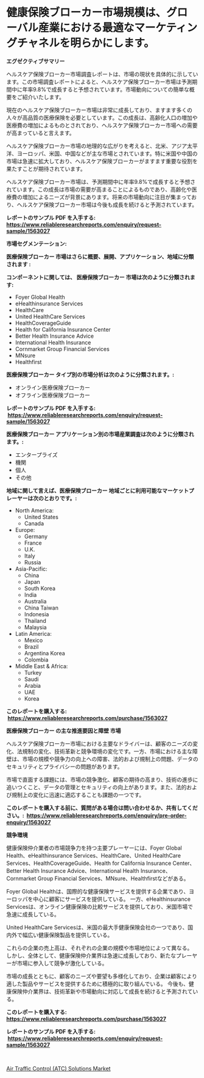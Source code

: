 <p><h1>健康保険ブローカー市場規模は、グローバル産業における最適なマーケティングチャネルを明らかにします。</h1></p><p><strong>エグゼクティブサマリー</strong></p>
<p><p>ヘルスケア保険ブローカー市場調査レポートは、市場の現状を具体的に示しています。この市場調査レポートによると、ヘルスケア保険ブローカー市場は予測期間中に年率9.8%で成長すると予想されています。市場動向についての簡単な概要をご紹介いたします。</p><p>現在のヘルスケア保険ブローカー市場は非常に成長しており、ますます多くの人々が高品質の医療保険を必要としています。この成長は、高齢化人口の増加や医療費の増加によるものとされており、ヘルスケア保険ブローカー市場への需要が高まっていると言えます。</p><p>ヘルスケア保険ブローカー市場の地理的な広がりを考えると、北米、アジア太平洋、ヨーロッパ、米国、中国などが主な市場とされています。特に米国や中国の市場は急速に拡大しており、ヘルスケア保険ブローカーがますます重要な役割を果たすことが期待されています。</p><p>ヘルスケア保険ブローカー市場は、予測期間中に年率9.8%で成長すると予想されています。この成長は市場の需要が高まることによるものであり、高齢化や医療費の増加によるニーズが背景にあります。将来の市場動向に注目が集まっており、ヘルスケア保険ブローカー市場は今後も成長を続けると予測されています。</p></p>
<p><strong>レポートのサンプル PDF を入手する: <a href="https://www.reliableresearchreports.com/enquiry/request-sample/1563027">https://www.reliableresearchreports.com/enquiry/request-sample/1563027</a></strong></p>
<p><strong>市場セグメンテーション:</strong></p>
<p><strong> 医療保険ブローカー 市場はさらに概要、展開、アプリケーション、地域に分類されます :</strong></p>
<p><strong>コンポーネントに関しては、 医療保険ブローカー 市場は次のように分類されます: &nbsp;</strong></p>
<p><ul><li>Foyer Global Health</li><li>eHealthinsurance Services</li><li>HealthCare</li><li>United HealthCare Services</li><li>HealthCoverageGuide</li><li>Health for California Insurance Center</li><li>Better Health Insurance Advice</li><li>International Health Insurance</li><li>Cornmarket Group Financial Services</li><li>MNsure</li><li>Healthfirst</li></ul></p>
<p><strong> 医療保険ブローカー タイプ別の市場分析は次のように分類されます。:</strong></p>
<p><ul><li>オンライン医療保険ブローカー</li><li>オフライン医療保険ブローカー</li></ul></p>
<p><strong>レポートのサンプル PDF を入手する: &nbsp;<a href="https://www.reliableresearchreports.com/enquiry/request-sample/1563027">https://www.reliableresearchreports.com/enquiry/request-sample/1563027</a></strong></p>
<p><strong> 医療保険ブローカー アプリケーション別の市場産業調査は次のように分類されます。:</strong></p>
<p><ul><li>エンタープライズ</li><li>機関</li><li>個人</li><li>その他</li></ul></p>
<p><strong>地域に関して言えば、医療保険ブローカー 地域ごとに利用可能なマーケットプレーヤーは次のとおりです。:</strong></p>
<p><ul>
    <li>
        North America:
        <ul>
            <li>United States</li>
            <li>Canada</li>
        </ul>
    </li>
    <li>
        Europe:
        <ul>
            <li>Germany</li>
            <li>France</li>
            <li>U.K.</li>
            <li>Italy</li>
            <li>Russia</li>
        </ul>
    </li>
    <li>
        Asia-Pacific:
        <ul>
            <li>China</li>
            <li>Japan</li>
            <li>South Korea</li>
            <li>India</li>
            <li>Australia</li>
            <li>China Taiwan</li>
            <li>Indonesia</li>
            <li>Thailand</li>
            <li>Malaysia</li>
        </ul>
    </li>
    <li>
        Latin America:
        <ul>
            <li>Mexico</li>
            <li>Brazil</li>
            <li>Argentina Korea</li>
            <li>Colombia</li>
        </ul>
    </li>
    <li>
        Middle East & Africa:
        <ul>
            <li>Turkey</li>
            <li>Saudi</li>
            <li>Arabia</li>
            <li>UAE</li>
            <li>Korea</li>
        </ul>
    </li>
    </ul></p>
<p><strong>このレポートを購入する: &nbsp;<a href="https://www.reliableresearchreports.com/purchase/1563027">https://www.reliableresearchreports.com/purchase/1563027</a></strong></p>
<p><strong>医療保険ブローカー の主な推進要因と障壁 市場</strong></p>
<p><p>ヘルスケア保険ブローカー市場における主要なドライバーは、顧客のニーズの変化、法規制の変化、技術革新と競争環境の変化です。一方、市場における主な障壁は、市場の規模や競争力の向上への障害、法的および規制上の問題、データのセキュリティとプライバシーの問題があります。</p><p>市場で直面する課題には、市場の競争激化、顧客の期待の高まり、技術の進歩に追いつくこと、データの管理とセキュリティの向上があります。また、法的および規制上の変化に迅速に適応することも課題の一つです。</p></p>
<p><strong>このレポートを購入する前に、質問がある場合は問い合わせるか、共有してください。:&nbsp; <a href="https://www.reliableresearchreports.com/enquiry/pre-order-enquiry/1563027">https://www.reliableresearchreports.com/enquiry/pre-order-enquiry/1563027</a></strong></p>
<p><strong>競争環境</strong></p>
<p><p>健康保険仲介業者の市場競争力を持つ主要プレーヤーには、Foyer Global Health、eHealthinsurance Services、HealthCare、United HealthCare Services、HealthCoverageGuide、Health for California Insurance Center、Better Health Insurance Advice、International Health Insurance、Cornmarket Group Financial Services、MNsure、Healthfirstなどがある。 </p><p>Foyer Global Healthは、国際的な健康保険サービスを提供する企業であり、ヨーロッパを中心に顧客にサービスを提供している。 一方、eHealthinsurance Servicesは、オンライン健康保険の比較サービスを提供しており、米国市場で急速に成長している。 </p><p>United HealthCare Servicesは、米国の最大手健康保険会社の一つであり、国内外で幅広い健康保険製品を提供している。 </p><p>これらの企業の売上高は、それぞれの企業の規模や市場地位によって異なる。 しかし、全体として、健康保険仲介業界は急速に成長しており、新たなプレーヤーが市場に参入して競争が激化している。 </p><p>市場の成長とともに、顧客のニーズや要望も多様化しており、企業は顧客により適した製品やサービスを提供するために積極的に取り組んでいる。 今後も、健康保険仲介業界は、技術革新や市場動向に対応して成長を続けると予測されている。</p></p>
<p><strong>このレポートを購入する: &nbsp; <a href="https://www.reliableresearchreports.com/purchase/1563027">https://www.reliableresearchreports.com/purchase/1563027</a></strong></p>
<p><strong>レポートのサンプル PDF を入手する: &nbsp;<a href="https://www.reliableresearchreports.com/enquiry/request-sample/1563027">https://www.reliableresearchreports.com/enquiry/request-sample/1563027</a></strong><strong></strong></p>
<p>&nbsp;</p>
<p><p><a href="https://natural-crush-b99.notion.site/Global-Air-Traffic-Control-ATC-Solutions-Market-Size-and-Market-Trends-Insights-and-Projections-f-bb749f302b1647a99d5d085beeae31f8">Air Traffic Control (ATC) Solutions Market</a></p></p>